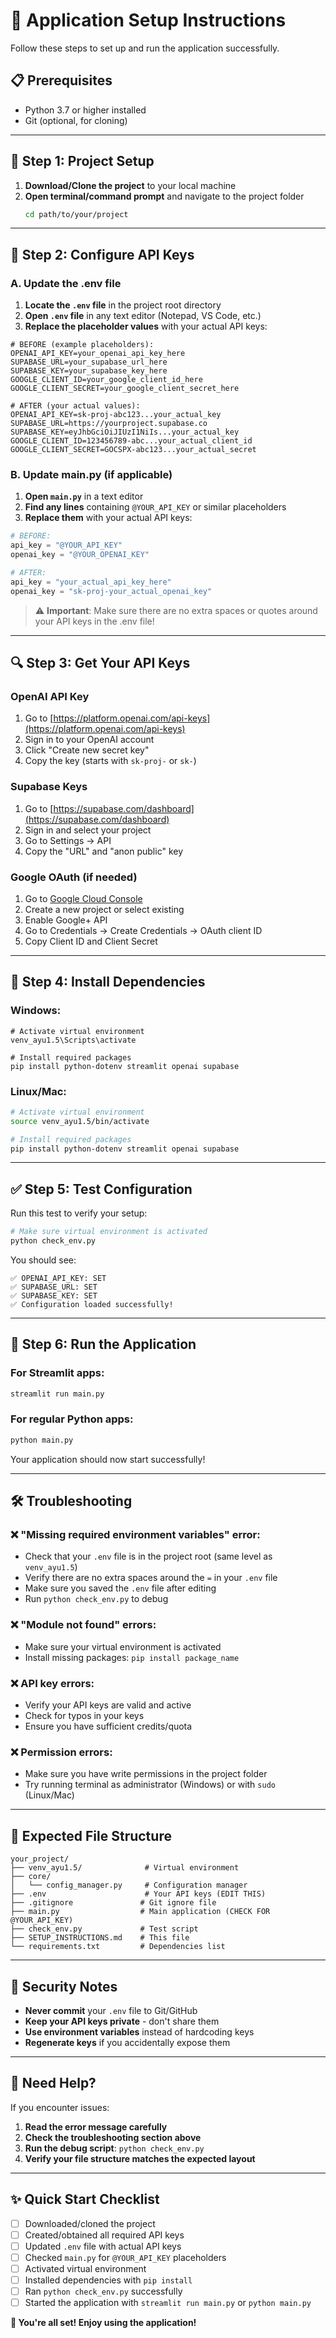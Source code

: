 # 🚀 Application Setup Instructions

Follow these steps to set up and run the application successfully.

## 📋 Prerequisites

- Python 3.7 or higher installed
- Git (optional, for cloning)

---

## 🔧 Step 1: Project Setup

1. **Download/Clone the project** to your local machine
2. **Open terminal/command prompt** and navigate to the project folder
   ```bash
   cd path/to/your/project
   ```

---

## 🔑 Step 2: Configure API Keys

### A. Update the .env file

1. **Locate the `.env` file** in the project root directory
2. **Open `.env` file** in any text editor (Notepad, VS Code, etc.)
3. **Replace the placeholder values** with your actual API keys:

```env
# BEFORE (example placeholders):
OPENAI_API_KEY=your_openai_api_key_here
SUPABASE_URL=your_supabase_url_here
SUPABASE_KEY=your_supabase_key_here
GOOGLE_CLIENT_ID=your_google_client_id_here
GOOGLE_CLIENT_SECRET=your_google_client_secret_here

# AFTER (your actual values):
OPENAI_API_KEY=sk-proj-abc123...your_actual_key
SUPABASE_URL=https://yourproject.supabase.co
SUPABASE_KEY=eyJhbGciOiJIUzI1NiIs...your_actual_key
GOOGLE_CLIENT_ID=123456789-abc...your_actual_client_id
GOOGLE_CLIENT_SECRET=GOCSPX-abc123...your_actual_secret
```

### B. Update main.py (if applicable)

1. **Open `main.py`** in a text editor
2. **Find any lines** containing `@YOUR_API_KEY` or similar placeholders
3. **Replace them** with your actual API keys:

```python
# BEFORE:
api_key = "@YOUR_API_KEY"
openai_key = "@YOUR_OPENAI_KEY"

# AFTER:
api_key = "your_actual_api_key_here"
openai_key = "sk-proj-your_actual_openai_key"
```

> ⚠️ **Important**: Make sure there are no extra spaces or quotes around your API keys in the .env file!

---

## 🔍 Step 3: Get Your API Keys

### OpenAI API Key
1. Go to [https://platform.openai.com/api-keys](https://platform.openai.com/api-keys)
2. Sign in to your OpenAI account
3. Click "Create new secret key"
4. Copy the key (starts with `sk-proj-` or `sk-`)

### Supabase Keys
1. Go to [https://supabase.com/dashboard](https://supabase.com/dashboard)
2. Sign in and select your project
3. Go to Settings → API
4. Copy the "URL" and "anon public" key

### Google OAuth (if needed)
1. Go to [Google Cloud Console](https://console.cloud.google.com/)
2. Create a new project or select existing
3. Enable Google+ API
4. Go to Credentials → Create Credentials → OAuth client ID
5. Copy Client ID and Client Secret

---

## 🐍 Step 4: Install Dependencies

### Windows:
```batch
# Activate virtual environment
venv_ayu1.5\Scripts\activate

# Install required packages
pip install python-dotenv streamlit openai supabase
```

### Linux/Mac:
```bash
# Activate virtual environment
source venv_ayu1.5/bin/activate

# Install required packages
pip install python-dotenv streamlit openai supabase
```

---

## ✅ Step 5: Test Configuration

Run this test to verify your setup:

```bash
# Make sure virtual environment is activated
python check_env.py
```

You should see:
```
✅ OPENAI_API_KEY: SET
✅ SUPABASE_URL: SET  
✅ SUPABASE_KEY: SET
✅ Configuration loaded successfully!
```

---

## 🚀 Step 6: Run the Application

### For Streamlit apps:
```bash
streamlit run main.py
```

### For regular Python apps:
```bash
python main.py
```

Your application should now start successfully!

---

## 🛠️ Troubleshooting

### ❌ "Missing required environment variables" error:
- Check that your `.env` file is in the project root (same level as `venv_ayu1.5`)
- Verify there are no extra spaces around the `=` in your `.env` file
- Make sure you saved the `.env` file after editing
- Run `python check_env.py` to debug

### ❌ "Module not found" errors:
- Make sure your virtual environment is activated
- Install missing packages: `pip install package_name`

### ❌ API key errors:
- Verify your API keys are valid and active
- Check for typos in your keys
- Ensure you have sufficient credits/quota

### ❌ Permission errors:
- Make sure you have write permissions in the project folder
- Try running terminal as administrator (Windows) or with `sudo` (Linux/Mac)

---

## 📁 Expected File Structure

```
your_project/
├── venv_ayu1.5/              # Virtual environment
├── core/
│   └── config_manager.py     # Configuration manager
├── .env                      # Your API keys (EDIT THIS)
├── .gitignore               # Git ignore file
├── main.py                  # Main application (CHECK FOR @YOUR_API_KEY)
├── check_env.py             # Test script
├── SETUP_INSTRUCTIONS.md    # This file
└── requirements.txt         # Dependencies list
```

---

## 🔐 Security Notes

- **Never commit** your `.env` file to Git/GitHub
- **Keep your API keys private** - don't share them
- **Use environment variables** instead of hardcoding keys
- **Regenerate keys** if you accidentally expose them

---

## 💬 Need Help?

If you encounter issues:

1. **Read the error message carefully**
2. **Check the troubleshooting section above**
3. **Run the debug script**: `python check_env.py`
4. **Verify your file structure matches the expected layout**

---

## ✨ Quick Start Checklist

- [ ] Downloaded/cloned the project
- [ ] Created/obtained all required API keys
- [ ] Updated `.env` file with actual API keys
- [ ] Checked `main.py` for `@YOUR_API_KEY` placeholders
- [ ] Activated virtual environment
- [ ] Installed dependencies with `pip install`
- [ ] Ran `python check_env.py` successfully
- [ ] Started the application with `streamlit run main.py` or `python main.py`

**🎉 You're all set! Enjoy using the application!**